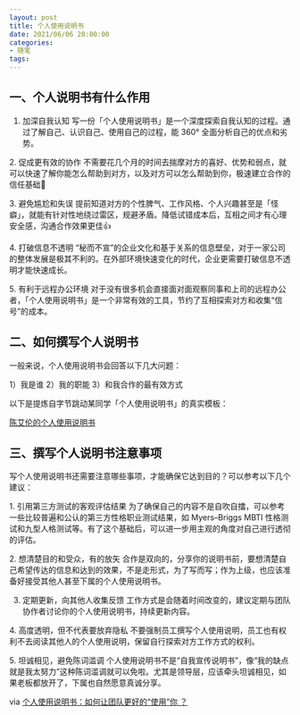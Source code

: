 ```yaml
---
layout: post
title: 个人使用说明书
date: 2021/06/06 20:00:00
categories:
- 随笔
tags:
---
```


## 一、个人说明书有什么作用

1. ​加深自我认知
写一份「个人使用说明书」是一个深度探索自我认知的过程。通过了解自己、认识自己、使用自己的过程，能 360° 全面分析自己的优点和劣势。

2.​ 促成更有效的协作
不需要花几个月的时间去揣摩对方的喜好、优势和弱点，就可以快速了解你能怎么帮助到对方，以及对方可以怎么帮助到你，极速建立合作的信任基础💪

3.​ 避免尴尬和失误
提前知道对方的个性脾气、工作风格、个人兴趣甚至是「怪癖」，就能有针对性地绕过雷区，规避矛盾。降低试错成本后，互相之间才有心理安全感，沟通合作效果更佳👍

4.​ 打破信息不透明
“秘而不宣”的企业文化和基于关系的信息壁垒，对于一家公司的整体发展是极其不利的。在外部环境快速变化的时代，企业更需要打破信息不透明才能快速成长。

5.​ 有利于远程办公环境
对于没有很多机会直接面对面观察同事和上司的远程办公者，「个人使用说明书」是一个非常有效的工具，节约了互相探索对方和收集“信号”的成本。

## 二、如何撰写个人说明书

一般来说，个人使用说明书会回答以下几大问题：

1）我是谁
2）我的职能
3）和我合作的最有效方式

以下是提炼自字节跳动某同学「个人使用说明书」的真实模板：

[陈艾伦的个人使用说明书](https://feishudemo.feishu.cn/docs/doccnnrUdk5NY0JRRAR0JHSWExg#)

## 三、撰写个人说明书注意事项

写个人使用说明书还需要注意哪些事项，才能确保它达到目的？可以参考以下几个建议：

1.​ 引用第三方测试的客观评估结果
为了确保自己的内容不是自吹自擂，可以参考一些比较普遍和公认的第三方性格职业测试结果，如 Myers–Briggs MBTI 性格测试和九型人格测试等。有了这个基础后，可以进一步用主观的角度对自己进行透彻的评估。

2.​ 想清楚目的和受众，有的放矢
合作是双向的，分享你的说明书前，要想清楚自己希望传达的信息和达到的效果，不是走形式，为了写而写；作为上级，也应该准备好接受其他人甚至下属的个人使用说明书。

3. ​定期更新，向其他人收集反馈
工作方式是会随着时间改变的，建议定期与团队协作者讨论你的个人使用说明书，持续更新内容。

4.​ 高度透明，但不代表要放弃隐私
不要强制员工撰写个人使用说明，员工也有权利不去阅读其他人的个人使用说明，保留自行探索对方工作方式的权利。

5.​ 坦诚相见，避免陈词滥调
个人使用说明书不是“自我宣传说明书”，像“我的缺点就是我太努力”这种陈词滥调就可以免啦。尤其是领导层，应该牵头坦诚相见，如果老板都放开了，下属也自然愿意真诚分享。

via [个人使用说明书：如何让团队更好的“使用”你 ？](https://www.feishu.cn/hc/zh-CN/articles/360048137813)